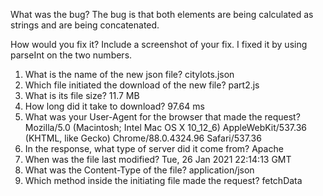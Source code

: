 What was the bug?
The bug is that both elements are being calculated as strings and are being concatenated.


How would you fix it? Include a screenshot of your fix.
I fixed it by using parseInt on the two numbers.


1. What is the name of the new json file?
citylots.json
2. Which file initiated the download of the new file?
part2.js
3. What is its file size?
11.7 MB
4. How long did it take to download?
97.64 ms
5. What was your User-Agent for the browser that made the request?
Mozilla/5.0 (Macintosh; Intel Mac OS X 10_12_6) AppleWebKit/537.36 (KHTML, like Gecko) Chrome/88.0.4324.96 Safari/537.36
6. In the response, what type of server did it come from?
Apache
7. When was the file last modified?
Tue, 26 Jan 2021 22:14:13 GMT
8. What was the Content-Type of the file?
application/json
9. Which method inside the initiating file made the request?
fetchData
